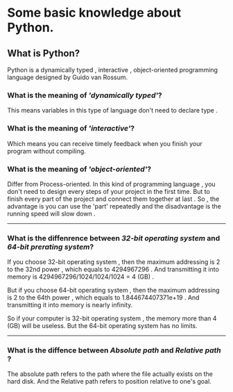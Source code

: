 # Some basic knowledge about Python.

## What is Python?
Python is a dynamically typed , interactive , object-oriented programming language designed by Guido van Rossum. 

### What is the meaning of *'dynamically typed'*?
This means variables in this type of language don't need to declare type .

### What is the meaning of *'interactive'*?
Which means you can receive timely feedback when you finish your program without compiling.

### What is the meaning of *'object-oriented'*?
Differ from Process-oriented.
In this kind of programming language , you don't need to design every steps of your project in the first time. But to finish every part of the project and connect them together at last .
So , the advantage is you can use the 'part' repeatedly and the disadvantage is the running speed will slow down .

---

### What is the diffenrence between *32-bit operating system* and *64-bit prerating system*?

If you choose 32-bit operating system , then the maximum addressing is 2 to the 32nd power , which equals to 4294967296 . And transmitting it into memory is 4294967296/1024/1024/1024 = 4 (GB) .

But if you choose 64-bit operating system , then the maximum addressing is 2 to the 64th power , which equals to 1.844674407371e+19 . And transmitting it into memory is nearly  infinity.

So if your computer is 32-bit operating system ,  the memory more than 4 (GB) will be useless. But the 64-bit operating system has no limits.

---

### What is the diffence between *Absolute path* and *Relative path* ?

The absolute path refers to the path where the file actually exists on the hard disk. And the Relative path refers to position relative to one's goal.
